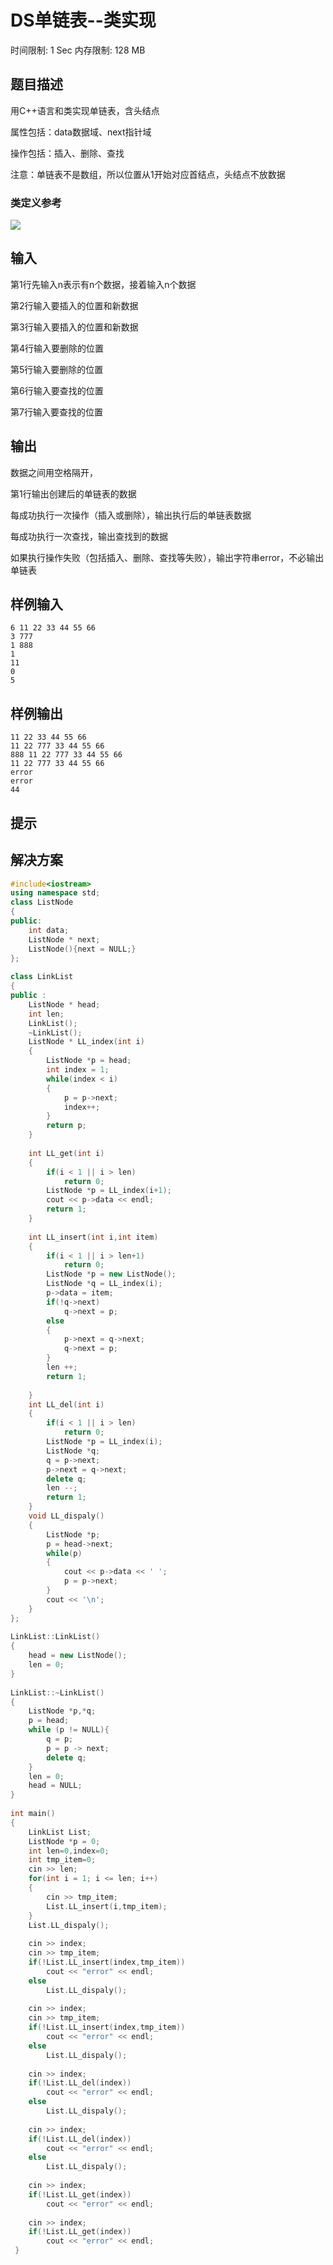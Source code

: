 # DS单链表--类实现

时间限制: 1 Sec  内存限制: 128 MB

## 题目描述
用C++语言和类实现单链表，含头结点

属性包括：data数据域、next指针域

操作包括：插入、删除、查找

注意：单链表不是数组，所以位置从1开始对应首结点，头结点不放数据

### 类定义参考
![](https://raw.githubusercontent.com/Alikas0/files/master/img/pimg1021_1.jpg)

## 输入

第1行先输入n表示有n个数据，接着输入n个数据

第2行输入要插入的位置和新数据

第3行输入要插入的位置和新数据

第4行输入要删除的位置

第5行输入要删除的位置

第6行输入要查找的位置

第7行输入要查找的位置

## 输出

数据之间用空格隔开，

第1行输出创建后的单链表的数据

每成功执行一次操作（插入或删除），输出执行后的单链表数据

每成功执行一次查找，输出查找到的数据

如果执行操作失败（包括插入、删除、查找等失败），输出字符串error，不必输出单链表

## 样例输入
```text
6 11 22 33 44 55 66
3 777
1 888
1
11
0
5
```

## 样例输出
```text
11 22 33 44 55 66 
11 22 777 33 44 55 66 
888 11 22 777 33 44 55 66 
11 22 777 33 44 55 66 
error
error
44
```

## 提示

## 解决方案

```cpp
#include<iostream>
using namespace std;
class ListNode
{
public:
    int data;
    ListNode * next;
    ListNode(){next = NULL;}
};
 
class LinkList
{
public :
    ListNode * head;
    int len;
    LinkList();
    ~LinkList();
    ListNode * LL_index(int i)
    {
        ListNode *p = head;
        int index = 1;
        while(index < i)
        {
            p = p->next;
            index++;
        }
        return p;
    }
     
    int LL_get(int i)
    {
        if(i < 1 || i > len)
            return 0;
        ListNode *p = LL_index(i+1);
        cout << p->data << endl;
        return 1;
    }
     
    int LL_insert(int i,int item)
    {
        if(i < 1 || i > len+1)
            return 0;
        ListNode *p = new ListNode();
        ListNode *q = LL_index(i);
        p->data = item;
        if(!q->next) 
            q->next = p;
        else
        {
            p->next = q->next;
            q->next = p;         
        }
        len ++;
        return 1;
 
    }
    int LL_del(int i)
    {
        if(i < 1 || i > len)
            return 0;
        ListNode *p = LL_index(i);
        ListNode *q;
        q = p->next; 
        p->next = q->next;
        delete q;
        len --; 
        return 1; 
    }
    void LL_dispaly()
    {
        ListNode *p;
        p = head->next;
        while(p)
        {
            cout << p->data << ' ';
            p = p->next;
        }
        cout << '\n';
    }
};
 
LinkList::LinkList()
{
    head = new ListNode();
    len = 0;
}
 
LinkList::~LinkList()
{
    ListNode *p,*q;
    p = head;
    while (p != NULL){
        q = p;
        p = p -> next;
        delete q;
    }
    len = 0;
    head = NULL;
}
 
int main()
{
    LinkList List;
    ListNode *p = 0;
    int len=0,index=0;
    int tmp_item=0;
    cin >> len;
    for(int i = 1; i <= len; i++)
    {
        cin >> tmp_item;
        List.LL_insert(i,tmp_item);
    }
    List.LL_dispaly();
     
    cin >> index;
    cin >> tmp_item;
    if(!List.LL_insert(index,tmp_item))
        cout << "error" << endl;
    else
        List.LL_dispaly();
     
    cin >> index;
    cin >> tmp_item;
    if(!List.LL_insert(index,tmp_item))
        cout << "error" << endl;
    else
        List.LL_dispaly();
     
    cin >> index;
    if(!List.LL_del(index))
        cout << "error" << endl;
    else
        List.LL_dispaly();
     
    cin >> index;
    if(!List.LL_del(index))
        cout << "error" << endl;
    else
        List.LL_dispaly();
     
    cin >> index;
    if(!List.LL_get(index))
        cout << "error" << endl;
     
    cin >> index;
    if(!List.LL_get(index))
        cout << "error" << endl;
 } 
```